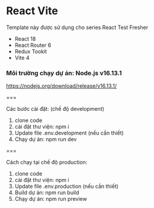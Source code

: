 # React Vite

Template này được sử dụng cho series React Test Fresher

-   React 18
-   React Router 6
-   Redux Tookit
-   Vite 4

### Môi trường chạy dự án: Node.js v16.13.1

https://nodejs.org/download/release/v16.13.1/

===

Các bước cài đặt: (chế độ development)

1. clone code
2. cài đặt thư viện: npm i
3. Update file .env.development (nếu cần thiết)
4. Chạy dự án: npm run dev

===

Cách chạy tại chế độ production:

1. clone code
2. cài đặt thư viện: npm i
3. Update file .env.production (nếu cần thiết)
4. Build dự án: npm run build
5. Chạy dự án: npm run preview
